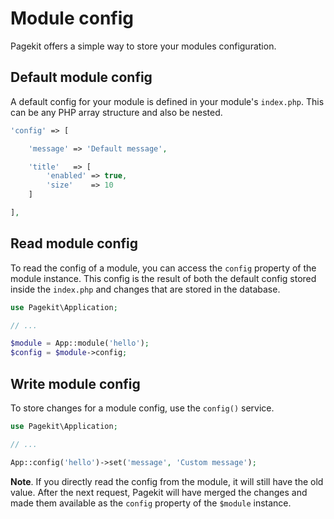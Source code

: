 # Module config

<p class="uk-article-lead">Pagekit offers a simple way to store your modules configuration.</p>

## Default module config

A default config for your module is defined in your module's `index.php`. This can be any PHP array structure and also be nested.

```php
'config' => [

    'message' => 'Default message',

    'title'   => [
        'enabled' => true,
        'size'    => 10
    ]

],
```

## Read module config

To read the config of a module, you can access the `config` property of the module instance. This config is the result of both the default config stored inside the `index.php` and changes that are stored in the database.

```php
use Pagekit\Application;

// ...

$module = App::module('hello');
$config = $module->config;
```

## Write module config

To store changes for a module config, use the `config()` service.

```php
use Pagekit\Application;

// ...

App::config('hello')->set('message', 'Custom message');
```

**Note**. If you directly read the config from the module, it will still have the old value. After the next request, Pagekit will have merged the changes and made them available as the `config` property of the `$module` instance.
